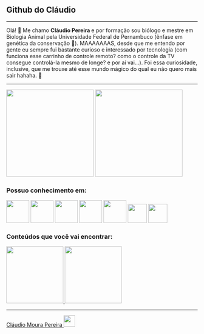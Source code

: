 <h2> Github do Cláudio </h2>
<hr>
Olá! 👋 Me chamo <b> Cláudio Pereira </b> e por formação sou biólogo e mestre em Biologia Animal pela Universidade Federal de Pernambuco (ênfase em genética da conservação 🧬). 
MAAAAAAAS, desde que me entendo por gente eu sempre fui bastante curioso e interessado por tecnologia (com funciona esse carrinho de controle remoto? como o controle da TV consegue controlá-la mesmo de longe? e por aí vai...). Foi essa curiosidade, inclusive, que me trouxe até esse mundo mágico do qual eu não quero mais sair hahaha.  🤟
<hr>

<div> 

<img height="230" src ="https://user-images.githubusercontent.com/101600143/167058283-5a788e5c-2f6c-4e2a-bacd-fca415f984d4.gif"> 
  
<img height="230" src ="https://user-images.githubusercontent.com/101600143/167057929-f952fb10-05a7-4d98-b0ef-dd6b317150e1.gif"> 

</div>

<div>                                                                                                                                           
    <h3> Possuo conhecimento em: </h3> 

  <img src="https://cdn.jsdelivr.net/gh/devicons/devicon/icons/java/java-original-wordmark.svg" width="60" height="60"/> 
  <img src="https://cdn.jsdelivr.net/gh/devicons/devicon/icons/mysql/mysql-original-wordmark.svg" width="60" height="60"/>
  <img src="https://cdn.jsdelivr.net/gh/devicons/devicon/icons/spring/spring-original-wordmark.svg" width="60" height="60"/> 
  <img src="https://cdn.jsdelivr.net/gh/devicons/devicon/icons/photoshop/photoshop-line.svg" width="60" height="60"/> 
  <img src="https://cdn.jsdelivr.net/gh/devicons/devicon/icons/git/git-original-wordmark.svg" width="60" height="60"/> 
  <img src="https://cdn.jsdelivr.net/gh/devicons/devicon/icons/vscode/vscode-original.svg"  width="50" height="50" />
  <img src="https://cdn.jsdelivr.net/gh/devicons/devicon/icons/angularjs/angularjs-plain.svg" width="50" height="50"/>
          
          
</div>
    <h3> Conteúdos que você vai encontrar: </h3> 

<a href="https://github.com/nnetomoura">
    <img height="150em" src="https://github-readme-stats.vercel.app/api?username=nnetomoura&show_icons=true&theme=sift&include_all_commits=true&count_private=true"/>
    <img height="150em" src="https://github-readme-stats.vercel.app/api/top-langs/?username=nnetomoura&layout=compact&langs_count=7&theme=sift"/>
<hr>   
Cláudio Moura Pereira <a href="https://www.linkedin.com/in/claudiomourapereira/" target="_blank"> <img src="https://cdn.jsdelivr.net/gh/devicons/devicon/icons/linkedin/linkedin-original.svg" width="30" height = "30"/>
